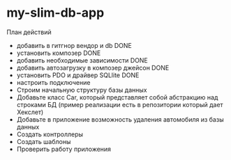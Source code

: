 # my-slim-db-app

План действий
- добавить в гитгнор вендор и db DONE
- установить композер DONE
- добавить необходимые зависимости DONE
- добавить автозагрузку в композер джейсон DONE
- установить PDO и драйвер SQLlite DONE
- настроить подключение
- Строим начальную структуру базы данных
- Добавьте класс Car, который представляет собой абстракцию над строками БД (пример реализации есть в
репозитории который дает Хекслет)
- Добавьте в приложение возможность удаления автомобиля из базы данных
- Создать контроллеры
- Создать шаблоны
- Проверить работу приложения
 